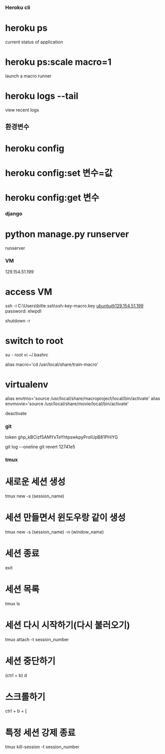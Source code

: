 ### Heroku cli

# heroku ps

current status of application

# heroku ps:scale macro=1

launch a macro runner

# heroku logs --tail

view recent logs

## 환경변수

# heroku config

# heroku config:set 변수=값

# heroku config:get 변수

### django

# python manage.py runserver

runserver

### VM

129.154.51.199

# access VM

ssh -i C:\Users\bitle\.ssh\ssh-key-macro.key ubuntu@129.154.51.199
password: elwpdl

shutdown -r

# switch to root

su - root
vi ~/.bashrc

alias macro='cd /usr/local/share/train-macro'

# virtualenv

alias envtmo='source /usr/local/share/macroproject/local/bin/activate'
alias envmovie='source /usr/local/share/movie/local/bin/activate'

deactivate

### git

token
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

git log --oneline
git revert 12741e5

### tmux

# 새로운 세션 생성

tmux new -s (session_name)

# 세션 만들면서 윈도우랑 같이 생성

tmux new -s (session_name) -n (window_name)

# 세션 종료

exit

# 세션 목록

tmux ls

# 세션 다시 시작하기(다시 불러오기)

tmux attach -t session_number

# 세션 중단하기

(ctrl + b) d

# 스크롤하기

ctrl + b + [

# 특정 세션 강제 종료

tmux kill-session -t session_number
